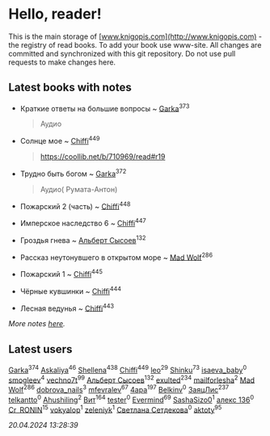 # Hello, reader!
This is the main storage of [www.knigopis.com](http://www.knigopis.com) - the registry of read books.
To add your book use www-site. All changes are committed and synchronized with this git repository.
Do not use pull requests to make changes here.


## Latest books with notes
* Краткие ответы на большие вопросы ~ [Garka](users/115/115753719718250012620-google)<sup>373</sup>
    > Аудио

* Солнце мое ~ [Chiffi](users/105/105831994080785626680-google)<sup>449</sup>
    > https://coollib.net/b/710969/read#r19

* Трудно быть богом ~ [Garka](users/115/115753719718250012620-google)<sup>372</sup>
    > Аудио( Румата-Антон)

* Пожарский 2 (часть) ~ [Chiffi](users/105/105831994080785626680-google)<sup>448</sup>

* Имперское наследство 6 ~ [Chiffi](users/105/105831994080785626680-google)<sup>447</sup>

* Гроздья гнева ~ [Альберт Сысоев](users/474/47446642-vkontakte)<sup>132</sup>

* Рассказ неутонувшего в открытом море ~ [Mad Wolf](users/947/94738840-vkontakte)<sup>286</sup>

* Пожарский 1 ~ [Chiffi](users/105/105831994080785626680-google)<sup>445</sup>

* Чёрные кувшинки ~ [Chiffi](users/105/105831994080785626680-google)<sup>444</sup>

* Лесная ведунья ~ [Chiffi](users/105/105831994080785626680-google)<sup>443</sup>


_More notes [here](latest_books_with_notes.md)._


## Latest users
[Garka](users/115/115753719718250012620-google)<sup>374</sup> 
[Askaliya](users/326/326783541-vkontakte)<sup>46</sup> 
[Shellena](users/134/13413591548892934957-mailru)<sup>438</sup> 
[Chiffi](users/105/105831994080785626680-google)<sup>449</sup> 
[leo](users/106/106915386474260202605-google)<sup>29</sup> 
[Shinku](users/109/109176126475581739292-google)<sup>73</sup> 
[isaeva_baby](users/109/109089966297718972425-google)<sup>0</sup> 
[smogleev](users/267/267805152-yandex)<sup>4</sup> 
[vechno7t](users/102/102483077884312127500-google)<sup>99</sup> 
[Альберт Сысоев](users/474/47446642-vkontakte)<sup>132</sup> 
[exulted](users/100/100599204551896265722-google)<sup>234</sup> 
[mailforlesha](users/836/836484549-yandex)<sup>2</sup> 
[Mad Wolf](users/947/94738840-vkontakte)<sup>286</sup> 
[dobrova_nails](users/606/6069210-vkontakte)<sup>3</sup> 
[mfevralev](users/140/140966150-vkontakte)<sup>67</sup> 
[4apa](users/117/117392596378069249667-google)<sup>197</sup> 
[Belkinv](users/117/117655821011958723100-google)<sup>0</sup> 
[ЗаяцЛис](users/112/112388384595246311466-google)<sup>237</sup> 
[telkantto](users/105/105132765868492364316-google)<sup>0</sup> 
[Ahushiling](users/116/116407812532669338806-google)<sup>2</sup> 
[Вит](users/300/300273923-vkontakte)<sup>164</sup> 
[tester](users/116/116424012935321035501-google)<sup>0</sup> 
[Evermind](users/302/302928912-vkontakte)<sup>69</sup> 
[SashaSizo0](users/117/117932212421048968285-google)<sup>1</sup> 
[алекс 136](users/184/18475011-vkontakte)<sup>0</sup> 
[Cr_RONIN](users/112/112090473416384685204-google)<sup>15</sup> 
[vokyalop](users/320/32096418-yandex)<sup>1</sup> 
[zeleniyk](users/196/19644235-vkontakte)<sup>1</sup> 
[Светлана Сетдекова](users/158/15877369199589457581-mailru)<sup>0</sup> 
[aktoty](users/275/275766107-vkontakte)<sup>95</sup> 


_20.04.2024 13:28:39_

